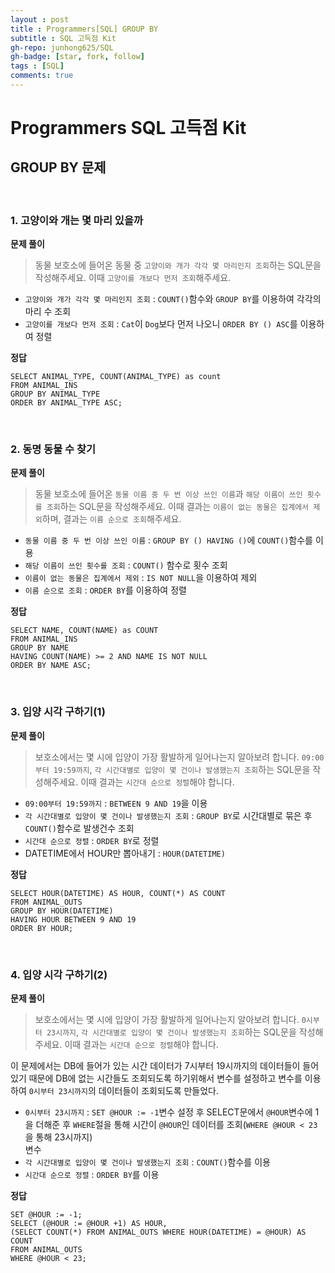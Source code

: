 ```yaml
---
layout : post
title : Programmers[SQL] GROUP BY
subtitle : SQL 고득점 Kit
gh-repo: junhong625/SQL
gh-badge: [star, fork, follow]
tags : [SQL]
comments: true
---
```

# Programmers SQL 고득점 Kit

## GROUP BY 문제
<br>

### 1. 고양이와 개는 몇 마리 있을까
**문제 풀이**
> 동물 보호소에 들어온 동물 중 `고양이와 개가 각각 몇 마리인지 조회`하는 SQL문을 작성해주세요. 이때 `고양이를 개보다 먼저 조회`해주세요.

- `고양이와 개가 각각 몇 마리인지 조회` : `COUNT()`함수와 `GROUP BY`를 이용하여 각각의 마리 수 조회 
- `고양이를 개보다 먼저 조회` : `Cat`이 `Dog`보다 먼저 나오니 `ORDER BY () ASC`를 이용하여 정렬

**정답**
```
SELECT ANIMAL_TYPE, COUNT(ANIMAL_TYPE) as count 
FROM ANIMAL_INS
GROUP BY ANIMAL_TYPE 
ORDER BY ANIMAL_TYPE ASC;
```
<br>

### 2. 동명 동물 수 찾기
**문제 풀이**
> 동물 보호소에 들어온 `동물 이름 중 두 번 이상 쓰인 이름`과 `해당 이름이 쓰인 횟수를 조회`하는 SQL문을 작성해주세요. 이때 결과는 `이름이 없는 동물은 집계에서 제외`하며, 결과는 `이름 순으로 조회`해주세요.

- `동물 이름 중 두 번 이상 쓰인 이름` : `GROUP BY () HAVING ()`에 `COUNT()`함수를 이용
- `해당 이름이 쓰인 횟수를 조회` : `COUNT()` 함수로 횟수 조회
- `이름이 없는 동물은 집계에서 제외` : `IS NOT NULL`을 이용하여 제외
- `이름 순으로 조회` : `ORDER BY`를 이용하여 정렬

**정답**
```
SELECT NAME, COUNT(NAME) as COUNT 
FROM ANIMAL_INS 
GROUP BY NAME 
HAVING COUNT(NAME) >= 2 AND NAME IS NOT NULL 
ORDER BY NAME ASC;
```
<br>

### 3. 입양 시각 구하기(1)
**문제 풀이**
> 보호소에서는 몇 시에 입양이 가장 활발하게 일어나는지 알아보려 합니다. `09:00부터 19:59까지`, `각 시간대별로 입양이 몇 건이나 발생했는지 조회`하는 SQL문을 작성해주세요. 이때 결과는 `시간대 순으로 정렬`해야 합니다.
- `09:00부터 19:59까지` : `BETWEEN 9 AND 19`을 이용
- `각 시간대별로 입양이 몇 건이나 발생했는지 조회` : `GROUP BY`로 시간대별로 묶은 후 `COUNT()`함수로 발생건수 조회  
- `시간대 순으로 정렬` : `ORDER BY`로 정렬
- DATETIME에서 HOUR만 뽑아내기 : `HOUR(DATETIME)`

**정답**
```
SELECT HOUR(DATETIME) AS HOUR, COUNT(*) AS COUNT 
FROM ANIMAL_OUTS 
GROUP BY HOUR(DATETIME)
HAVING HOUR BETWEEN 9 AND 19
ORDER BY HOUR;
```
<br>

### 4. 입양 시각 구하기(2)
**문제 풀이**
> 보호소에서는 몇 시에 입양이 가장 활발하게 일어나는지 알아보려 합니다. `0시부터 23시까지`, `각 시간대별로 입양이 몇 건이나 발생했는지 조회`하는 SQL문을 작성해주세요. 이때 결과는 `시간대 순으로 정렬`해야 합니다.

이 문제에서는 DB에 들어가 있는 시간 데이터가 7시부터 19시까지의 데이터들이 들어있기 때문에 DB에 없는 시간들도 조회되도록 하기위해서 변수를 설정하고 변수를 이용하여 `0시부터 23시까지`의 데이터들이 조회되도록 만들었다.
- `0시부터 23시까지` : `SET @HOUR := -1`변수 설정 후 SELECT문에서 `@HOUR`변수에 1을 더해준 후 `WHERE`절을 통해 시간이 `@HOUR`인 데이터를 조회(`WHERE @HOUR < 23`을 통해 23시까지)  
변수
- `각 시간대별로 입양이 몇 건이나 발생했는지 조회` : `COUNT()`함수를 이용
- `시간대 순으로 정렬` : `ORDER BY`를 이용

**정답**
```
SET @HOUR := -1;
SELECT (@HOUR := @HOUR +1) AS HOUR, 
(SELECT COUNT(*) FROM ANIMAL_OUTS WHERE HOUR(DATETIME) = @HOUR) AS COUNT
FROM ANIMAL_OUTS
WHERE @HOUR < 23;
```
